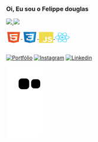 ### Oi, Eu sou o Felippe douglas

<a href="https://github.com/Felippedouglas/Felippedouglas">
    <img height="170em" src="https://github-readme-stats.vercel.app/api?username=felippedouglas&show_icons=true&theme=dark&include_all_commits=true&count_private=true"/>
    <img height="172em" src="https://github-readme-stats.vercel.app/api/top-langs/?username=felippedouglas&layout=compact&langs_count=7&theme=dark"/>
</a>

<div style="display: inline_block"><br>
    <a href="https://github.com/Felippedouglas/Felippedouglas">
        <img align="center" alt="HTML" height="30" width="40" src="https://raw.githubusercontent.com/devicons/devicon/master/icons/html5/html5-original.svg">
        <img align="center" alt="CSS" height="30" width="40" src="https://raw.githubusercontent.com/devicons/devicon/master/icons/css3/css3-original.svg">
        <img align="center" alt="Javascript" height="30" width="40" src="https://raw.githubusercontent.com/devicons/devicon/master/icons/javascript/javascript-plain.svg">
        <img align="center" alt="React" height="30" width="40" src="https://raw.githubusercontent.com/devicons/devicon/master/icons/react/react-original.svg">
    </a>
</div><br>

[![Portfólio](https://img.shields.io/website?label=Felippedouglas.online&style=for-the-badge&url=https://felippedouglas.online/)](https://felippedouglas.online)
[![Instagram](https://img.shields.io/badge/Instagram-E4405F?style=for-the-badge&logo=instagram&logoColor=white)](https://instagram.com)
[![Linkedin](https://img.shields.io/badge/LinkedIn-0077B5?style=for-the-badge&logo=linkedin&logoColor=white)](https://instagram.com)

![Snake animation](https://github.com/felippedouglas/felippedouglas/blob/output/github-contribution-grid-snake.svg)
